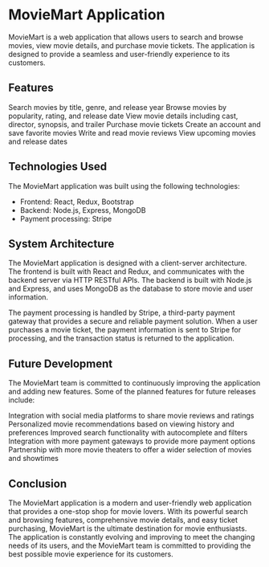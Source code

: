 # MovieMart Application

MovieMart is a web application that allows users to search and browse movies, view movie details, and purchase movie tickets. The application is designed to provide a seamless and user-friendly experience to its customers.

## Features

Search movies by title, genre, and release year
Browse movies by popularity, rating, and release date
View movie details including cast, director, synopsis, and trailer
Purchase movie tickets
Create an account and save favorite movies
Write and read movie reviews
View upcoming movies and release dates

## Technologies Used

The MovieMart application was built using the following technologies:

*   Frontend: React, Redux, Bootstrap
*   Backend: Node.js, Express, MongoDB
*   Payment processing: Stripe

## System Architecture

The MovieMart application is designed with a client-server architecture. The frontend is built with React and Redux, and communicates with the backend server via HTTP RESTful APIs. The backend is built with Node.js and Express, and uses MongoDB as the database to store movie and user information.

The payment processing is handled by Stripe, a third-party payment gateway that provides a secure and reliable payment solution. When a user purchases a movie ticket, the payment information is sent to Stripe for processing, and the transaction status is returned to the application.

## Future Development
The MovieMart team is committed to continuously improving the application and adding new features. Some of the planned features for future releases include:

Integration with social media platforms to share movie reviews and ratings
Personalized movie recommendations based on viewing history and preferences
Improved search functionality with autocomplete and filters
Integration with more payment gateways to provide more payment options
Partnership with more movie theaters to offer a wider selection of movies and showtimes

## Conclusion
The MovieMart application is a modern and user-friendly web application that provides a one-stop shop for movie lovers. With its powerful search and browsing features, comprehensive movie details, and easy ticket purchasing, MovieMart is the ultimate destination for movie enthusiasts. The application is constantly evolving and improving to meet the changing needs of its users, and the MovieMart team is committed to providing the best possible movie experience for its customers.





